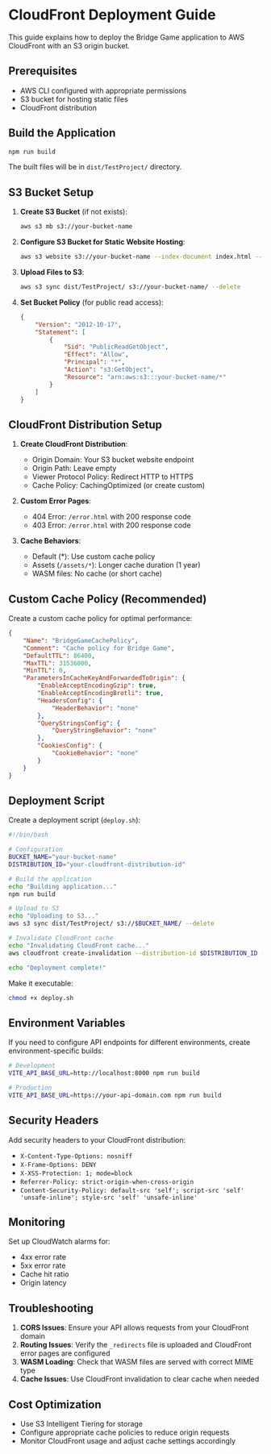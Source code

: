 # CloudFront Deployment Guide

This guide explains how to deploy the Bridge Game application to AWS CloudFront with an S3 origin bucket.

## Prerequisites

- AWS CLI configured with appropriate permissions
- S3 bucket for hosting static files
- CloudFront distribution

## Build the Application

```bash
npm run build
```

The built files will be in `dist/TestProject/` directory.

## S3 Bucket Setup

1. **Create S3 Bucket** (if not exists):
   ```bash
   aws s3 mb s3://your-bucket-name
   ```

2. **Configure S3 Bucket for Static Website Hosting**:
   ```bash
   aws s3 website s3://your-bucket-name --index-document index.html --error-document error.html
   ```

3. **Upload Files to S3**:
   ```bash
   aws s3 sync dist/TestProject/ s3://your-bucket-name/ --delete
   ```

4. **Set Bucket Policy** (for public read access):
   ```json
   {
       "Version": "2012-10-17",
       "Statement": [
           {
               "Sid": "PublicReadGetObject",
               "Effect": "Allow",
               "Principal": "*",
               "Action": "s3:GetObject",
               "Resource": "arn:aws:s3:::your-bucket-name/*"
           }
       ]
   }
   ```

## CloudFront Distribution Setup

1. **Create CloudFront Distribution**:
   - Origin Domain: Your S3 bucket website endpoint
   - Origin Path: Leave empty
   - Viewer Protocol Policy: Redirect HTTP to HTTPS
   - Cache Policy: CachingOptimized (or create custom)

2. **Custom Error Pages**:
   - 404 Error: `/error.html` with 200 response code
   - 403 Error: `/error.html` with 200 response code

3. **Cache Behaviors**:
   - Default (*): Use custom cache policy
   - Assets (`/assets/*`): Longer cache duration (1 year)
   - WASM files: No cache (or short cache)

## Custom Cache Policy (Recommended)

Create a custom cache policy for optimal performance:

```json
{
    "Name": "BridgeGameCachePolicy",
    "Comment": "Cache policy for Bridge Game",
    "DefaultTTL": 86400,
    "MaxTTL": 31536000,
    "MinTTL": 0,
    "ParametersInCacheKeyAndForwardedToOrigin": {
        "EnableAcceptEncodingGzip": true,
        "EnableAcceptEncodingBrotli": true,
        "HeadersConfig": {
            "HeaderBehavior": "none"
        },
        "QueryStringsConfig": {
            "QueryStringBehavior": "none"
        },
        "CookiesConfig": {
            "CookieBehavior": "none"
        }
    }
}
```

## Deployment Script

Create a deployment script (`deploy.sh`):

```bash
#!/bin/bash

# Configuration
BUCKET_NAME="your-bucket-name"
DISTRIBUTION_ID="your-cloudfront-distribution-id"

# Build the application
echo "Building application..."
npm run build

# Upload to S3
echo "Uploading to S3..."
aws s3 sync dist/TestProject/ s3://$BUCKET_NAME/ --delete

# Invalidate CloudFront cache
echo "Invalidating CloudFront cache..."
aws cloudfront create-invalidation --distribution-id $DISTRIBUTION_ID --paths "/*"

echo "Deployment complete!"
```

Make it executable:
```bash
chmod +x deploy.sh
```

## Environment Variables

If you need to configure API endpoints for different environments, create environment-specific builds:

```bash
# Development
VITE_API_BASE_URL=http://localhost:8000 npm run build

# Production
VITE_API_BASE_URL=https://your-api-domain.com npm run build
```

## Security Headers

Add security headers to your CloudFront distribution:

- `X-Content-Type-Options: nosniff`
- `X-Frame-Options: DENY`
- `X-XSS-Protection: 1; mode=block`
- `Referrer-Policy: strict-origin-when-cross-origin`
- `Content-Security-Policy: default-src 'self'; script-src 'self' 'unsafe-inline'; style-src 'self' 'unsafe-inline'`

## Monitoring

Set up CloudWatch alarms for:
- 4xx error rate
- 5xx error rate
- Cache hit ratio
- Origin latency

## Troubleshooting

1. **CORS Issues**: Ensure your API allows requests from your CloudFront domain
2. **Routing Issues**: Verify the `_redirects` file is uploaded and CloudFront error pages are configured
3. **WASM Loading**: Check that WASM files are served with correct MIME type
4. **Cache Issues**: Use CloudFront invalidation to clear cache when needed

## Cost Optimization

- Use S3 Intelligent Tiering for storage
- Configure appropriate cache policies to reduce origin requests
- Monitor CloudFront usage and adjust cache settings accordingly 